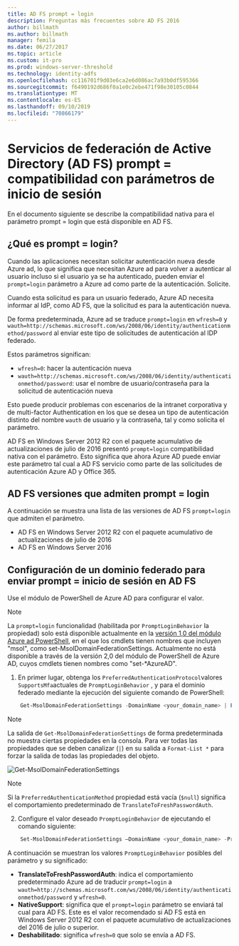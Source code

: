 ```yaml
---
title: AD FS prompt = login
description: Preguntas más frecuentes sobre AD FS 2016
author: billmath
ms.author: billmath
manager: femila
ms.date: 06/27/2017
ms.topic: article
ms.custom: it-pro
ms.prod: windows-server-threshold
ms.technology: identity-adfs
ms.openlocfilehash: cc116701f9d03e6ca2e6d086ac7a93b0df595366
ms.sourcegitcommit: f6490192d686f0a1e0c2ebe471f98e30105c0844
ms.translationtype: MT
ms.contentlocale: es-ES
ms.lasthandoff: 09/10/2019
ms.locfileid: "70866179"
---
```

# <a name="active-directory-federation-services-promptlogin-parameter-support"></a>Servicios de federación de Active Directory (AD FS) prompt = compatibilidad con parámetros de inicio de sesión

En el documento siguiente se describe la compatibilidad nativa para el parámetro prompt = login que está disponible en AD FS.

## <a name="what-is-promptlogin"></a>¿Qué es prompt = login?

Cuando las aplicaciones necesitan solicitar autenticación nueva desde Azure ad, lo que significa que necesitan Azure ad para volver a autenticar al usuario incluso si el usuario ya se ha autenticado, pueden enviar el `prompt=login` parámetro a Azure ad como parte de la autenticación. Solicite.

Cuando esta solicitud es para un usuario federado, Azure AD necesita informar al IdP, como AD FS, que la solicitud es para la autenticación nueva.

De forma predeterminada, Azure ad se traduce `prompt=login` en `wfresh=0` y `wauth=http://schemas.microsoft.com/ws/2008/06/identity/authenticationmethod/password` al enviar este tipo de solicitudes de autenticación al IDP federado.

Estos parámetros significan:

- `wfresh=0`: hacer la autenticación nueva
- `wauth=http://schemas.microsoft.com/ws/2008/06/identity/authenticationmethod/password`: usar el nombre de usuario/contraseña para la solicitud de autenticación nueva

Esto puede producir problemas con escenarios de la intranet corporativa y de multi-factor Authentication en los que se desea un tipo de autenticación distinto del nombre `wauth` de usuario y la contraseña, tal y como solicita el parámetro.  

AD FS en Windows Server 2012 R2 con el paquete acumulativo de actualizaciones de julio de 2016 presentó `prompt=login` compatibilidad nativa con el parámetro. Esto significa que ahora Azure AD puede enviar este parámetro tal cual a AD FS servicio como parte de las solicitudes de autenticación Azure AD y Office 365.

## <a name="ad-fs-versions-that-support-promptlogin"></a>AD FS versiones que admiten prompt = login

A continuación se muestra una lista de las versiones de AD FS `prompt=login` que admiten el parámetro.

- AD FS en Windows Server 2012 R2 con el paquete acumulativo de actualizaciones de julio de 2016
- AD FS en Windows Server 2016

## <a name="how-to-configure-a-federated-domain-to-send-promptlogin-to-ad-fs"></a>Configuración de un dominio federado para enviar prompt = inicio de sesión en AD FS

Use el módulo de PowerShell de Azure AD para configurar el valor.

> [!NOTE]
> La `prompt=login` funcionalidad (habilitada por `PromptLoginBehavior` la propiedad) solo está disponible actualmente en la [versión 1,0 del módulo Azure ad PowerShell](https://connect.microsoft.com/site1164/Downloads/DownloadDetails.aspx?DownloadID=59185), en el que los cmdlets tienen nombres que incluyen "msol", como set-MsolDomainFederationSettings.  Actualmente no está disponible a través de la versión 2,0 del módulo de PowerShell de Azure AD, cuyos cmdlets tienen nombres como "set-\*AzureAD".

1. En primer lugar, obtenga los `PreferredAuthenticationProtocol`valores `SupportsMfa`actuales de `PromptLoginBehavior` , y para el dominio federado mediante la ejecución del siguiente comando de PowerShell:

```powershell
    Get-MsolDomainFederationSettings -DomainName <your_domain_name> | Format-List *
```

> [!NOTE]
> La salida de `Get-MsolDomainFederationSettings` de forma predeterminada no muestra ciertas propiedades en la consola. Para ver todas las propiedades que se deben canalizar (`|`) en su salida a `Format-List *` para forzar la salida de todas las propiedades del objeto.

![Get-MsolDomainFederationSettings](media/AD-FS-Prompt-Login/GetMsol.png)

> [!NOTE]
> Si la `PreferredAuthenticationMethod` propiedad está vacía (`$null`) significa el comportamiento predeterminado de `TranslateToFreshPasswordAuth`.

2. Configure el valor deseado `PromptLoginBehavior` de ejecutando el comando siguiente:

```powershell
    Set-MsolDomainFederationSettings –DomainName <your_domain_name> -PreferredAuthenticationProtocol <current_value_from_step1> -SupportsMfa <current_value_from_step1> -PromptLoginBehavior <TranslateToFreshPasswordAuth|NativeSupport|Disabled>
```

A continuación se muestran los valores `PromptLoginBehavior` posibles del parámetro y su significado:

- **TranslateToFreshPasswordAuth**: indica el comportamiento predeterminado Azure ad de traducir `prompt=login` a `wauth=http://schemas.microsoft.com/ws/2008/06/identity/authenticationmethod/password` y `wfresh=0`.
- **NativeSupport**: significa que el `prompt=login` parámetro se enviará tal cual para AD FS. Este es el valor recomendado si AD FS está en Windows Server 2012 R2 con el paquete acumulativo de actualizaciones del 2016 de julio o superior.
- **Deshabilitado**: significa `wfresh=0` que solo se envía a AD FS.
